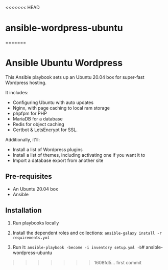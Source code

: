 <<<<<<< HEAD
# ansible-wordpress-ubuntu
=======
# Ansible Ubuntu Wordpress

This Ansible playbook sets up an Ubuntu 20.04 box for super-fast Wordpress hosting.

It includes:

 - Configuring Ubuntu with auto updates
 - Nginx, with page caching to local ram storage
 - phpfpm for PHP
 - MariaDB for a database
 - Redis for object caching
 - Certbot & LetsEncrypt for SSL.

Additionally, it'll:

 - Install a list of Wordpress plugins
 - Install a list of themes, including activating one if you want it to
 - Import a database export from another site

## Pre-requisites

- An Ubuntu 20.04 box
- Ansible

## Installation

1. Run playbooks locally

2. Install the dependent roles and collections: `ansible-galaxy install -r requirements.yml`

3. Run it: `ansible-playbook -become -i inventory setup.yml -b`# ansible-wordpress-ubuntu
>>>>>>> 1608fd5... first commit
